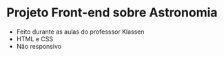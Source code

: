 # Projeto Front-end sobre Astronomia
<ul>
  <li>Feito durante as aulas do professsor Klassen <br>
  <li>HTML e CSS</li>
  <li>Não responsivo </li>
</ul>
